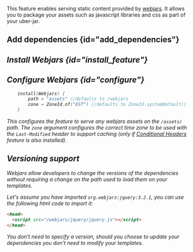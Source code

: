 [//]: # (title: Webjars)

<include src="lib.xml" include-id="outdated_warning"/>

This feature enables serving static content provided by [webjars](https://www.webjars.org/). It allows you to package your assets such
as javascript libraries and css as part of your uber-jar.

## Add dependencies {id="add_dependencies"}
<var name="feature_name" value="Webjars"/>
<var name="artifact_name" value="ktor-webjars"/>
<include src="lib.xml" include-id="add_ktor_artifact_intro"/>
<include src="lib.xml" include-id="add_ktor_artifact"/>

## Install Webjars {id="install_feature"}

<var name="feature_name" value="Webjars"/>
<include src="lib.xml" include-id="install_feature"/>


## Configure Webjars {id="configure"}

```kotlin
    install(Webjars) {
        path = "assets" //defaults to /webjars
        zone = ZoneId.of("EST") //defaults to ZoneId.systemDefault()
    }
```

This configures the feature to serve any webjars assets on the `/assets/` path. The `zone` argument configures the correct time zone to
be used with the `Last-Modified` header to support caching (only if [Conditional Headers](conditional_headers.md) feature is also installed).



## Versioning support

Webjars allow developers to change the versions of the dependencies without requiring a change on the path used to load them on your templates.

Let's assume you have imported `org.webjars:jquery:3.2.1`, you can use the following html code to import it:

```html
<head>
  <script src="/webjars/jquery/jquery.js"></script>
</head>  
```

You don't need to specify a version, should you choose to update your dependencies you don't need to modify your templates.